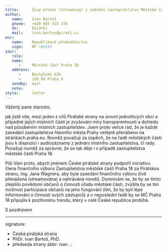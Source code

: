 ```yaml
---
title:      Živý přenos (streaming) z jednání zastupitelstva Městské části Praha 18 a finančního výboru ZMČ Praha 18
author:
   name:    Ivan Bartoš
   phone:   +420 603 415 378
   ds:      b2i4r6j
   mail:    ivan.bartos@pirati.cz
our:
   name:    Republikové předsednictvo
   sign:    RP \#5153
your:
   role:    
   name:    
      -     Městská část Praha 18
   address:
      -     Bechyňská 639
      -     199 00 Praha 9
   sendby:  mail
   note:   
style:      letter
---
```


Vážený pane starosto,

jak jistě víte, mezi jeden z cílů Pirátské strany na úrovni jednotlivých obcí a případně jejich místních částí je zvyšování míry transparentnosti a dohledu nad působením místních zastupitelstev. Jsem proto velice rád, že je každé zasedání zastupitelstva hlavního města Prahy veřejně přenášeno na stránkách praha.eu. Rovněž považuji za úspěch, že na řadě městských částí jsou k dispozici i audiozáznamy z jednání místního zastupitelstva, či rady. Považuji rovněž za správné, že se tak děje i v případě zastupitelstva městské části Praha 18. 

Píši Vám proto, abych jménem České pirátské strany podpořil iniciativu člena finančního výboru Zastupitelstva městské části Praha 18 za Pirátskou stranu, Ing. Jana Wagnera, aby byla zasedání finančního výboru živě přenášena (streamována) a nahrávána rovněž. Domnívám se, že by se tímto zlepšilo povědomí občanů o činnosti úřadu městské části, zvýšila by se tím možnost participace občanů na jeho fungování (tím, že by byli lépe informováni o činnosti svých zástupců) a v neposlední řadě by se MČ Praha 18 připojila k pozitivnímu trendu, který v celé České republice probíhá. 

S pozdravem

---
signature: 
  - Česká pirátská strana
  - PhDr. Ivan Bartoš, PhD.
  - předseda strany
abbr:       ivan
...
